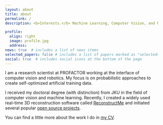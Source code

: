 ```yaml
---
layout: about
title: about
permalink: /
description: <b>Interests.</b> Machine Learning, Computer Vision, and Robotics.

profile:
  align: right
  image: profile.jpg
  address: 
news: true  # includes a list of news items
selected_papers: false # includes a list of papers marked as "selected={true}"
social: true  # includes social icons at the bottom of the page
---
```


I am a research scientist at PROFACTOR working at the interface of computer vision and robotics. My focus is on probabilistic approaches to create self-optimized artificial training data. 

I received my doctoral degree (with distinction) from JKU in the field of computer vision and machine learning.
Recently, I created a widely used real-time 3D reconstruction software called [ReconstructMe](https://www.reconstructme.net/) and initiated several popular [open source projects](https://github.com/cheind).

You can find a little more about the work I do in [my CV](assets/pdf/CV_cheind.pdf).